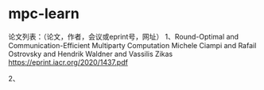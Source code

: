 # mpc-learn

论文列表：（论文，作者，会议或eprint号，网址）
1、Round-Optimal and Communication-Efficient Multiparty Computation
Michele Ciampi and Rafail Ostrovsky and Hendrik Waldner and Vassilis Zikas
https://eprint.iacr.org/2020/1437.pdf

2、
